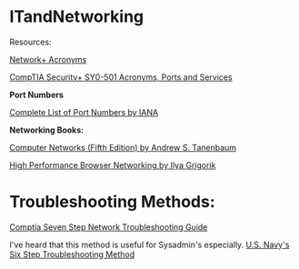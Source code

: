 # ITandNetworking

Resources:

[Network+ Acronyms](https://phoenixts.com/wp-content/uploads/2015/08/Network-Acronyms.pdf)

[CompTIA Security+ SY0-501 Acronyms, Ports and Services](https://scubido.github.io)


<b>Port Numbers</b>

[Complete List of Port Numbers by IANA](https://www.iana.org/assignments/service-names-port-numbers/service-names-port-numbers.xhtml)

<b>Networking Books:</b>

[Computer Networks (Fifth Edition) by Andrew S. Tanenbaum](http://index-of.es/Varios-2/Computer%20Networks%205th%20Edition.pdf)

[High Performance Browser Networking by Ilya Grigorik](https://hpbn.co)

# Troubleshooting Methods:

[Comptia Seven Step Network Troubleshooting Guide](https://www.comptia.org/content/guides/a-guide-to-network-troubleshooting)


I've heard that this method is useful for Sysadmin's especially.
[U.S. Navy's Six Step Troubleshooting Method](https://www.manitonetworks.com/networking/2018/7/20/six-step-troubleshooting-method) 
